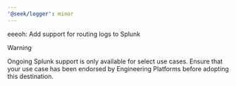 ```yaml
---
'@seek/logger': minor
---
```


eeeoh: Add support for routing logs to Splunk

> [!WARNING]
>
> Ongoing Splunk support is only available for select use cases. Ensure that your use case has been endorsed by Engineering Platforms before adopting this destination.
